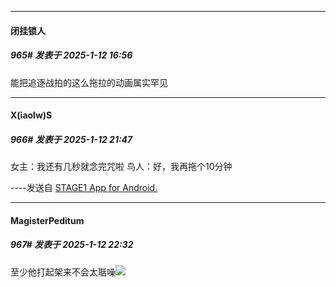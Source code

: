 ﻿
*****

####  闭挂锁人  
##### 965#       发表于 2025-1-12 16:56

能把追逐战拍的这么拖拉的动画属实罕见


*****

####  X(iaolw)S  
##### 966#       发表于 2025-1-12 21:47

女主：我还有几秒就念完咒啦
鸟人：好，我再拖个10分钟

----发送自 [STAGE1 App for Android.](http://stage1.5j4m.com/?1.41)


*****

####  MagisterPeditum  
##### 967#       发表于 2025-1-12 22:32

至少他打起架来不会太聒噪<img src="https://static.saraba1st.com/image/smiley/face2017/048.png" referrerpolicy="no-referrer">

